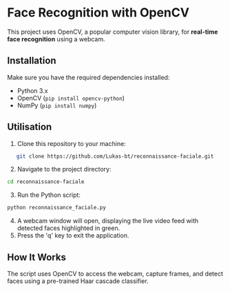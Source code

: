 # Face Recognition with OpenCV

This project uses OpenCV, a popular computer vision library, for **real-time face recognition** using a webcam.

## Installation

Make sure you have the required dependencies installed: 
- Python 3.x
- OpenCV (`pip install opencv-python`)
- NumPy (`pip install numpy`)

## Utilisation

1. Clone this repository to your machine:
```bash
   git clone https://github.com/Lukas-bt/reconnaissance-faciale.git
  ```
2. Navigate to the project directory:
  ```bash
  cd reconnaissance-faciale
  ```
3. Run the Python script:
  ```bash
python reconnaissance_faciale.py
```
4. A webcam window will open, displaying the live video feed with detected faces highlighted in green.
5. Press the 'q' key to exit the application.

## How It Works

The script uses OpenCV to access the webcam, capture frames, and detect faces using a pre-trained Haar cascade classifier.
